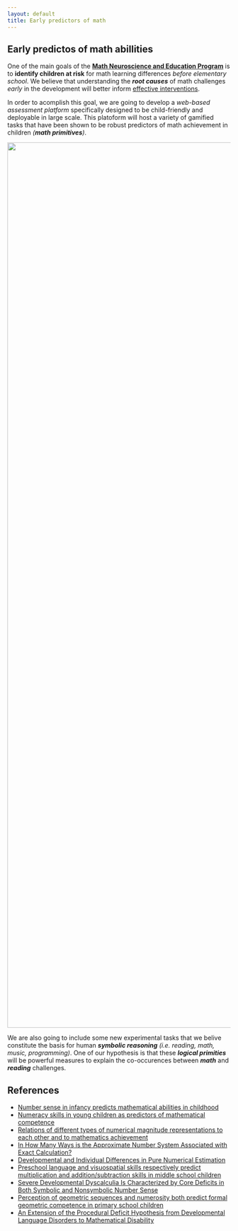 ```yaml
---
layout: default
title: Early predictors of math
---
```

## Early predictos of math abillities 

One of the main goals of the [**Math Neuroscience and Education Program**](/math_program/) is to **identify children at risk** for math learning differences *before elementary school*. We believe that understanding the ***root causes*** of math challenges *early* in the development will better inform [effective interventions](/interventions). 

In order to acomplish this goal, we are going to develop a *web-based assessment platform* specifically designed to be child-friendly and deployable in large scale. This platoform will host a variety of gamified tasks that have been shown to be robust predictors of math achievement in children *(**math primitives**)*. 


<img src="early_predictors.png" width="2000" class="image_large">

We are also going to include some new experimental tasks that we belive constitute the basis for human ***symbolic reasoning*** *(i.e. reading, math, music, programming)*. One of our hypothesis is that these ***logical primities*** will be powerful measures to explain the co-occurences between ***math*** and ***reading*** challenges. 

## References

* [Number sense in infancy predicts mathematical abilities in childhood](starr_pnas.pdf)
* [Numeracy skills in young children as predictors of mathematical competence](large_british.pdf)
* [Relations of different types of numerical magnitude representations to each other and to mathematics achievement](siegler.pdf)
* [In How Many Ways is the Approximate Number System Associated with Exact Calculation?](/publications/file.pdf)
* [Developmental and Individual Differences in Pure Numerical Estimation](booth2006_number_line.pdf)
* [Preschool language and visuospatial skills respectively predict multiplication and addition/subtraction skills in middle school children](/publications/guez_2022.pdf)
* [Severe Developmental Dyscalculia Is Characterized by Core Deficits in Both Symbolic and Nonsymbolic Number Sense](symbolic_nonsymbolic_zorzi.pdf)
* [Perception of geometric sequences and numerosity both predict formal geometric competence in primary school children](castaldi_geometric.pdf)
* [An Extension of the Procedural Deficit Hypothesis from Developmental Language Disorders to Mathematical Disability](ullman_procedure.pdf)



